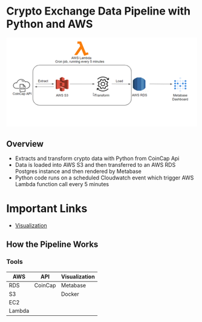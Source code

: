 # Crypto Exchange Data Pipeline with Python and AWS

![Arch](assets/images/arch_diagram.png)

## Overview
* Extracts and transform crypto data with Python from CoinCap Api 
* Data is loaded into AWS S3 and then transferred to an AWS RDS Postgres instance and then rendered by Metabase
* Python code runs on a scheduled Cloudwatch event which trigger AWS Lambda function call every 5 minutes

# Important Links
* [Visualization](http://52.9.82.201:3000/public/dashboard/2267c6ea-e60f-4c59-9e98-b3d673c1df3e)

## How the Pipeline Works

### Tools  
| AWS  | API | Visualization |
| -----|------- | ----- |
| RDS  | CoinCap | Metabase|
| S3  | | Docker |
|EC2| | |
|Lambda| | |
